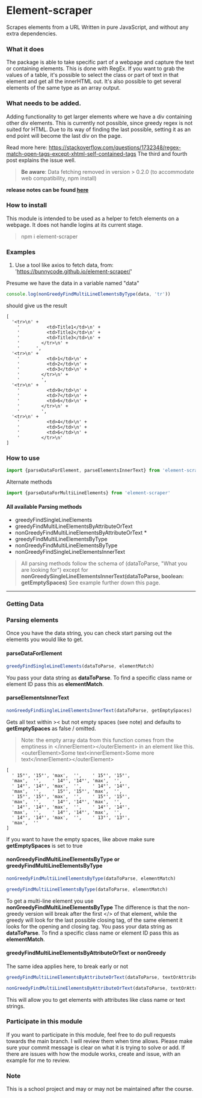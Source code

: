 # Element-scraper
Scrapes elements from a URL
Written in pure JavaScript, and without any extra dependencies.

### What it does

The package is able to take specific part of a webpage and capture the text or containing elements.
This is done with RegEx. If you want to grab the values of a table, it's possible to select the class or part of text in that element and get all the innerHTML out.
It's also possible to get several elements of the same type as an array output.

### What needs to be added.

Adding functionality to get larger elements where we have a div containing other div elements.
This is currently not possible, since greedy regex is not suited for HTML.
Due to its way of finding the last possible, setting it as an end point will become the last div on the page.

Read more here: https://stackoverflow.com/questions/1732348/regex-match-open-tags-except-xhtml-self-contained-tags
The third and fourth post explains the issue well.


> **Be aware**: Data fetching removed in version > 0.2.0 (to accommodate web compatibility, npm install)

**release notes can be found [here](https://github.com/BunnyCode/element-scraper/blob/main/releasenotes.md)**

### How to install

This module is intended to be used as a helper to fetch elements on a webpage.
It does not handle logins at its current stage.

> npm i element-scraper


### Examples

1. Use a tool like axios to fetch data, from: 'https://bunnycode.github.io/element-scraper/'

Presume we have the data in a variable named "data"

```js
console.log(nonGreedyFindMultiLineElementsByType(data, 'tr'))
```

should give us the result

```console
[
  '<tr>\n' +
    '          <td>Title1</td>\n' +
    '          <td>Title2</td>\n' +
    '          <td>Title3</td>\n' +
    '        </tr>\n' +
    '      ',
  '<tr>\n' +
    '          <td>1</td>\n' +
    '          <td>2</td>\n' +
    '          <td>3</td>\n' +
    '        </tr>\n' +
    '        ',
  '<tr>\n' +
    '          <td>9</td>\n' +
    '          <td>7</td>\n' +
    '          <td>6</td>\n' +
    '        </tr>\n' +
    '        ',
  '<tr>\n' +
    '          <td>4</td>\n' +
    '          <td>5</td>\n' +
    '          <td>6</td>\n' +
    '        </tr>\n'
]
```

### How to use

```js
import {parseDataForElement, parseElementsInnerText} from 'element-scraper'
```

Alternate methods

```js
import {parseDataForMultiLineElements} from 'element-scraper'
```


#### All available Parsing methods
* greedyFindSingleLineElements
* greedyFindMultiLineElementsByAttributeOrText
* nonGreedyFindMultiLineElementsByAttributeOrText *
* greedyFindMultiLineElementsByType
* nonGreedyFindMultiLineElementsByType
* nonGreedyFindSingleLineElementsInnerText

> All parsing methods follow the schema of (dataToParse, "What you are looking for")
except for **nonGreedySingleLineElementsInnerText(dataToParse, boolean: getEmptySpaces)**
See example further down this page.

---

### Getting Data

### Parsing elements

Once you have the data string, you can check start parsing out the elements you would like to get.


#### parseDataForElement

```js
greedyFindSingleLineElements(dataToParse, elementMatch)
```

You pass your data string as __dataToParse__. To find a specific class name or element ID pass this as __elementMatch__.


#### parseElementsInnerText

```js
nonGreedyFindSingleLineElementsInnerText(dataToParse, getEmptySpaces)
```

Gets all text within >< but not empty spaces (see note) and defaults to **getEmptySpaces** as false / omitted.

> Note: the empty array data from this function comes from the emptiness in
\</innerElement\>\</outerElement\> in an element like this.\<outerElement\>Some text\<innerElement\>Some more text\</innerElement\>\</outerElement\>

```console
[
  ' 15°', '15°', 'max',  '',    ' 15°', '15°',
  'max',  '',    ' 14°', '14°', 'max',  '',
  ' 14°', '14°', 'max',  '',    ' 14°', '14°',
  'max',  '',    ' 15°', '15°', 'max',  '',
  ' 15°', '15°', 'max',  '',    ' 15°', '15°',
  'max',  '',    ' 14°', '14°', 'max',  '',
  ' 14°', '14°', 'max',  '',    ' 14°', '14°',
  'max',  '',    ' 14°', '14°', 'max',  '',
  ' 14°', '14°', 'max',  '',    ' 13°', '13°',
  'max',  ''
]
```

If you want to have the empty spaces, like above make sure **getEmptySpaces** is set to true


#### nonGreedyFindMultiLineElementsByType or greedyFindMultiLineElementsByType

```js
nonGreedyFindMultiLineElementsByType(dataToParse, elementMatch)
```

```js
greedyFindMultiLineElementsByType(dataToParse, elementMatch)
```

To get a multi-line element you use __nonGreedyFindMultiLineElementsByType__
The difference is that the non-greedy version will break after the first </> of that element, while the greedy will look for the last possible closing tag, of the same element
it looks for the opening and closing tag.
You pass your data string as __dataToParse__. To find a specific class name or element ID pass this as __elementMatch__. 

#### greedyFindMultiLineElementsByAttributeOrText or nonGreedy

The same idea applies here, to break early or not

```js
greedyFindMultiLineElementsByAttributeOrText(dataToParse, textOrAttributeMatch)
```
```js
nonGreedyFindMultiLineElementsByAttributeOrText(dataToParse, textOrAttributeMatch)
```

This will allow you to get elements with attributes like class name or text strings.

### Participate in this module

If you want to participate in this module, feel free to do pull requests towards the main branch.
I will review them when time allows. Please make sure your commit message is clear on what it is trying to solve or add.
If there are issues with how the module works, create and issue, with an example for me to review. 

### Note

This is a school project and may or may not be maintained after the course.